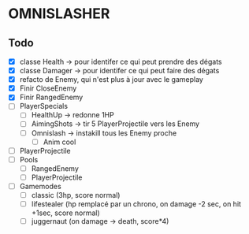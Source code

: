 ﻿# OMNISLASHER

## Todo
- [x] classe Health -> pour identifer ce qui peut prendre des dégats
- [x] classe Damager -> pour identifer ce qui peut faire des dégats
- [x] refacto de Enemy, qui n'est plus à jour avec le gameplay
- [x] Finir CloseEnemy
- [x] Finir RangedEnemy
- [ ] PlayerSpecials
	- [ ] HealthUp -> redonne 1HP
	- [ ] AimingShots -> tir 5 PlayerProjectile vers les Enemy
	- [ ] Omnislash -> instakill tous les Enemy proche
		- [ ] Anim cool
- [ ] PlayerProjectile
- [ ] Pools
	- [ ] RangedEnemy
	- [ ] PlayerProjectile
- [ ] Gamemodes
	- [ ] classic (3hp, score normal)
	- [ ] lifestealer (hp remplacé par un chrono, on damage -2 sec, on hit +1sec, score normal)
	- [ ] juggernaut (on damage -> death, score*4)